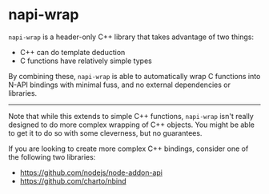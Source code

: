 # napi-wrap

`napi-wrap` is a header-only C++ library that takes advantage of two things:

- C++ can do template deduction
- C functions have relatively simple types

By combining these, `napi-wrap` is able to automatically wrap C functions into N-API bindings with minimal fuss, and no external dependencies or libraries.

---

Note that while this extends to simple C++ functions, `napi-wrap` isn't really designed to do more complex wrapping of C++ objects. You might be able to get it to do so with some cleverness, but no guarantees.

If you are looking to create more complex C++ bindings, consider one of the following two libraries:

- https://github.com/nodejs/node-addon-api
- https://github.com/charto/nbind
